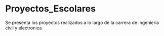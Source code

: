 # Proyectos_Escolares
Se presenta los proyectos realizados a lo largo de la carrera de ingenieria civil y electronica 
